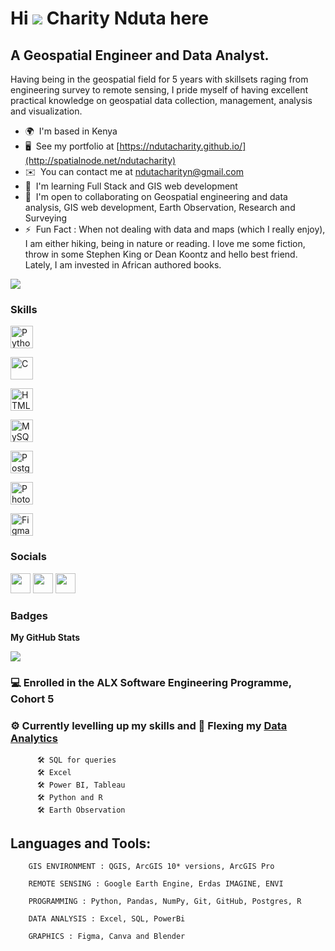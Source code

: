   Hi ![](https://user-images.githubusercontent.com/18350557/176309783-0785949b-9127-417c-8b55-ab5a4333674e.gif) Charity Nduta here
=====================================================================================================================================

A Geospatial Engineer and Data Analyst.
---------------------------------------

Having being in the geospatial field for 5 years with skillsets raging from engineering survey to remote sensing, I pride myself of having excellent practical knowledge on geospatial data collection, management, analysis and visualization.

* 🌍  I'm based in Kenya
* 🖥️  See my portfolio at [https://ndutacharity.github.io/](http://spatialnode.net/ndutacharity)
* ✉️  You can contact me at [ndutacharityn@gmail.com](mailto:ndutacharityn@gmail.com)
* 🧠  I'm learning Full Stack and GIS web development
* 🤝  I'm open to collaborating on Geospatial engineering and data analysis, GIS web development, Earth Observation, Research and Surveying
* ⚡  Fun Fact : When not dealing with data and maps (which I really enjoy), I am either hiking, being in nature or reading. I love me some fiction, throw in some Stephen King or Dean Koontz and hello best friend. Lately, I am invested in African authored books.

<a href="https://www.twitter.com/CharityN_N" target="_blank" rel="noreferrer"><img
src="https://img.shields.io/twitter/follow/CharityN_N?logo=twitter&style=for-the-badge&color=0891b2&labelColor=1c1917"
/></a>

### Skills


<p align="left">
<a href="https://www.python.org/" target="_blank" rel="noreferrer"><img src="https://raw.githubusercontent.com/danielcranney/readme-generator/main/public/icons/skills/python-colored.svg" width="36" height="36" alt="Python" /></a>
  
<a href="https://docs.microsoft.com/en-us/cpp/?view=msvc-170" target="_blank" rel="noreferrer"><img src="https://raw.githubusercontent.com/danielcranney/readme-generator/main/public/icons/skills/c-colored.svg" width="36" height="36" alt="C" /></a>
  
<a href="https://developer.mozilla.org/en-US/docs/Glossary/HTML5" target="_blank" rel="noreferrer"><img src="https://raw.githubusercontent.com/danielcranney/readme-generator/main/public/icons/skills/html5-colored.svg" width="36" height="36" alt="HTML5" /></a>
  
<a href="https://www.mysql.com/" target="_blank" rel="noreferrer"><img src="https://raw.githubusercontent.com/danielcranney/readme-generator/main/public/icons/skills/mysql-colored.svg" width="36" height="36" alt="MySQL" /></a>
  
<a href="https://www.postgresql.org/" target="_blank" rel="noreferrer"><img src="https://raw.githubusercontent.com/danielcranney/readme-generator/main/public/icons/skills/postgresql-colored.svg" width="36" height="36" alt="PostgreSQL" /></a>
  
<a href="https://www.adobe.com/uk/products/photoshop.html" target="_blank" rel="noreferrer"><img src="https://raw.githubusercontent.com/danielcranney/readme-generator/main/public/icons/skills/photoshop-colored.svg" width="36" height="36" alt="Photoshop" /></a>
  
<a href="https://www.figma.com/" target="_blank" rel="noreferrer"><img src="https://raw.githubusercontent.com/danielcranney/readme-generator/main/public/icons/skills/figma-colored.svg" width="36" height="36" alt="Figma" /></a>
  
</p>


### Socials

<p align="left"> <a href="https://www.github.com/NdutaCharity" target="_blank" rel="noreferrer"><img src="https://raw.githubusercontent.com/danielcranney/readme-generator/main/public/icons/socials/github.svg" width="32" height="32" /></a>    <a href="https://www.linkedin.com/in/charity-n-8935749a" target="_blank" rel="noreferrer"><img src="https://raw.githubusercontent.com/danielcranney/readme-generator/main/public/icons/socials/linkedin.svg" width="32" height="32" /></a>    <a href="https://www.twitter.com/CharityN_N" target="_blank" rel="noreferrer"><img src="https://raw.githubusercontent.com/danielcranney/readme-generator/main/public/icons/socials/twitter.svg" width="32" height="32" /></a></p>

### Badges

<b>My GitHub Stats</b>

<a href="http://www.github.com/NdutaCharity"><img src="https://github-readme-streak-stats.herokuapp.com/?user=NdutaCharity&stroke=ffffff&background=1c1917&ring=0891b2&fire=0891b2&currStreakNum=ffffff&currStreakLabel=0891b2&sideNums=ffffff&sideLabels=ffffff&dates=ffffff&hide_border=true" /></a>
                           
  ###    💻 Enrolled in the **ALX Software Engineering Programme, Cohort 5**
  
   
  ###    ⚙ Currently levelling up my skills and :muscle: Flexing my [Data Analytics](https://github.com/NdutaCharity/Data_Analytics/)

          🛠 SQL for queries
          🛠 Excel
          🛠 Power BI, Tableau
          🛠 Python and R
          🛠 Earth Observation
           

  ## Languages and Tools:
  
        GIS ENVIRONMENT : QGIS, ArcGIS 10* versions, ArcGIS Pro

        REMOTE SENSING : Google Earth Engine, Erdas IMAGINE, ENVI

        PROGRAMMING : Python, Pandas, NumPy, Git, GitHub, Postgres, R

        DATA ANALYSIS : Excel, SQL, PowerBi

        GRAPHICS : Figma, Canva and Blender
